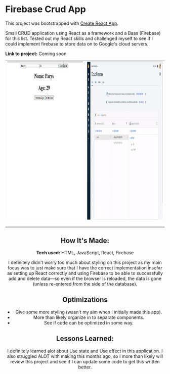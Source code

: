 # Firebase Crud App

This project was bootstrapped with [Create React App](https://github.com/facebook/create-react-app).

Small CRUD application using React as a framework and a Baas (Firebase) for this list. Tested out my React skills and challenged myself to see if I could implement firebase to store data on to Google's cloud servers.   

**Link to project:** Coming soon

<div align="center">
<table>
<tr>
<td width="50%">
<div align="center" >  
<img src="https://github.com/paryswest/Firebase-CRUD-App/blob/dba7809aab0e1ad03fe19ac2d59f8610e261f84e/CRUDFrontend.gif" alt="CrudFrontend" height="500px" width="100%" />
<br>
<br>
</div>
</td>

<td width="50%">
<div align="center" >  
<img src="https://github.com/paryswest/Firebase-CRUD-App/blob/5283c28174fe04c6317eeffdfbde6582cb09a051/CRUDFirebase.gif" alt="" height="500px" width="100%" />
<br>
<br>
</div>
</div>
</td>
</table>  

## How It's Made:

**Tech used:** HTML, JavaScript, React, Firebase

I definitely didn't worry too much about styling on this project as my main focus was to just make sure that I have the correct implementation insofar as setting up React correctly and using Firebase to be able to successfully add and delete data—so even if the browser is reloaded, the data is gone (unless re-entered from the side of the database). 

## Optimizations
- Give some more styling (wasn't my aim when I initially made this app).
- More than likely organize in to separate components.
- See if code can be optimized in some way.

## Lessons Learned:

I definitely learned alot about Use state and Use effect in this application. I also struggled ALOT with making this months ago, so I more than likely will review this project and see if I can update some code to get this written better. 
